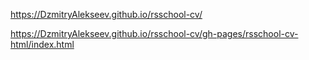 https://DzmitryAlekseev.github.io/rsschool-cv/

https://DzmitryAlekseev.github.io/rsschool-cv/gh-pages/rsschool-cv-html/index.html
